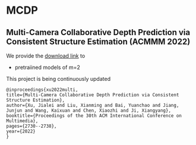 MCDP
====
Multi-Camera Collaborative Depth Prediction via Consistent Structure Estimation (ACMMM 2022)
-----
We provide the [download link](https://drive.google.com/drive/folders/1ZmqE9BeJuzipzhFAHYd6jDhBYdAtftBN?usp=share_link) to
-  pretraiined models of m=2

This project is being continuously updated

    @inproceedings{xu2022multi,
    title={Multi-Camera Collaborative Depth Prediction via Consistent Structure Estimation},
    author={Xu, Jialei and Liu, Xianming and Bai, Yuanchao and Jiang, Junjun and Wang, Kaixuan and Chen, Xiaozhi and Ji, Xiangyang},
    booktitle={Proceedings of the 30th ACM International Conference on Multimedia},
    pages={2730--2738},
    year={2022}
    }